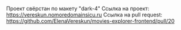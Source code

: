 Проект свёрстан по макету "dark-4"
Ссылка на проект: https://vereskun.nomoredomainsicu.ru
Ссылка на pull request: https://github.com/ElenaVereskun/movies-explorer-frontend/pull/20
